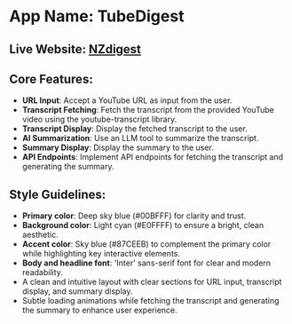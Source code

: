 # **App Name**: TubeDigest

## Live Website: [NZdigest](https://nzdigest.vercel.app)

## Core Features:

- **URL Input**: Accept a YouTube URL as input from the user.
- **Transcript Fetching**: Fetch the transcript from the provided YouTube video using the youtube-transcript library.
- **Transcript Display**: Display the fetched transcript to the user.
- **AI Summarization**: Use an LLM tool to summarize the transcript.
- **Summary Display**: Display the summary to the user.
- **API Endpoints**: Implement API endpoints for fetching the transcript and generating the summary.

## Style Guidelines:

- **Primary color**: Deep sky blue (#00BFFF) for clarity and trust.
- **Background color**: Light cyan (#E0FFFF) to ensure a bright, clean aesthetic.
- **Accent color**: Sky blue (#87CEEB) to complement the primary color while highlighting key interactive elements.
- **Body and headline font**: 'Inter' sans-serif font for clear and modern readability.
- A clean and intuitive layout with clear sections for URL input, transcript display, and summary display.
- Subtle loading animations while fetching the transcript and generating the summary to enhance user experience.